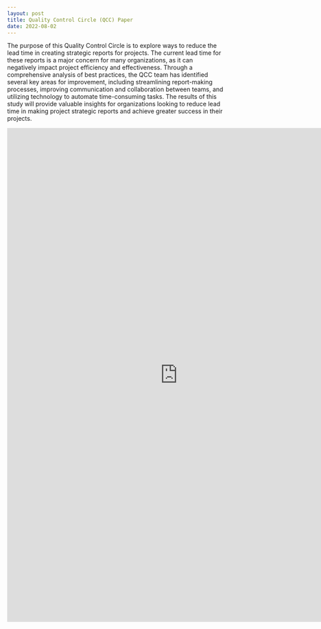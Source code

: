 ```yaml
---
layout: post
title: Quality Control Circle (QCC) Paper
date: 2022-08-02
---
```


The purpose of this Quality Control Circle is to explore ways to reduce the lead time in creating strategic reports for projects. The current lead time for these reports is a major concern for many organizations, as it can negatively impact project efficiency and effectiveness. Through a comprehensive analysis of best practices, the QCC team has identified several key areas for improvement, including streamlining report-making processes, improving communication and collaboration between teams, and utilizing technology to automate time-consuming tasks. The results of this study will provide valuable insights for organizations looking to reduce lead time in making project strategic reports and achieve greater success in their projects.

<iframe src="https://docs.google.com/presentation/d/e/2PACX-1vT9Rdmah1xxmEQqPYEg0vsDRbq8z0quQye4aT8JlFVvhXZAj9lfDvT6pG9DQDCFrO7bug-aO03q1mLr/embed?start=true&loop=true&delayms=3000" frameborder="0" width="793" height="1152" allowfullscreen="true" mozallowfullscreen="true" webkitallowfullscreen="true"></iframe>
